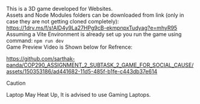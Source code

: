 This is a 3D game developed for Websites.</br>
Assets and Node Modules folders can be downloaded from link (only in case they are not getting cloned completely):</br>
https://1drv.ms/f/s!AlD4y9La27HPg9cB-ekmpnpxTudyag?e=mhyR95</br>
Assuming a Vite Environment is already set up you run the game using command: `npm run dev`</br>
Game Preview Video is Shown below for Refrence:</br>

https://github.com/sarthak-panda/COP290_ASSIGNMENT_2_SUBTASK_2_GAME_FOR_SOCIAL_CAUSE/assets/150353186/ad441682-11d5-485f-b1fe-c443db37e614

> [!CAUTION]
> Laptop May Heat Up, It is advised to use Gaming Laptops.
